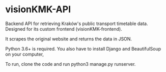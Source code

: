 # visionKMK-API
Backend API for retrieving Kraków's public transport timetable data. Designed for its custom frontend (visionKMK-frontend).

It scrapes the original website and returns the data in JSON.

Python 3.6+ is required.
You also have to install Django and BeautifulSoup on your computer,

To run, clone the code and run python3 manage.py runserver.

